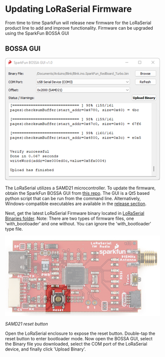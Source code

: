 # Updating LoRaSerial Firmware

From time to time SparkFun will release new firmware for the LoRaSerial product line to add and improve functionality. Firmware can be upgraded using the SparkFun BOSSA GUI

## BOSSA GUI

![SparkFun BOSSA GUI](https://github.com/sparkfun/SparkFun_BOSSA_GUI/raw/main/img/BOSSA_GUI.png)

The LoRaSerial utilizes a SAMD21 microcontroller. To update the firmware, obtain the SparkFun BOSSA GUI from [this repo](https://github.com/sparkfun/SparkFun_BOSSA_GUI). The GUI is a Qt5 based python script that can be run from the command line. Alternatively, Windows-compatible executables are available in the [release section](https://github.com/sparkfun/SparkFun_BOSSA_GUI/releases).

Next, get the latest LoRaSerial Firmware binary located in [LoRaSerial Binaries folder](https://github.com/sparkfun/SparkFun_LoRaSerial/tree/main/Binaries). Note: There are two types of firmware files, one 'with_bootloader' and one without. You can ignore the 'with_bootloader' type file.

![SAMD21 reset button](Original/SparkFun_LoRaSerial_-_Reset.png)

*SAMD21 reset button*

Open the LoRaSerial enclosure to expose the reset button. Double-tap the reset button to enter bootloader mode. Now open the BOSSA GUI, select the Binary file you downloaded, select the COM port of the LoRaSerial device, and finally click 'Upload Binary'.